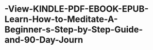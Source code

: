 # -View-KINDLE-PDF-EBOOK-EPUB-Learn-How-to-Meditate-A-Beginner-s-Step-by-Step-Guide-and-90-Day-Journ